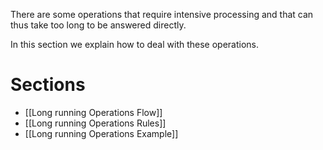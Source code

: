 There are some operations that require intensive processing and that can thus take too long to be answered directly.

In this section we explain how to deal with these operations.

# Sections
* [[Long running Operations Flow]]
* [[Long running Operations Rules]]
* [[Long running Operations Example]]
